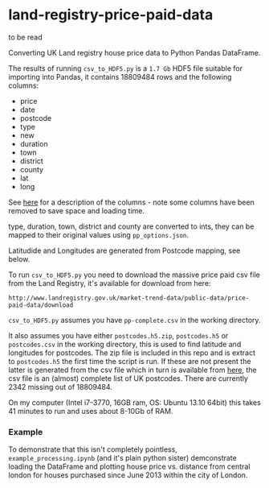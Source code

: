 land-registry-price-paid-data
=============================

to be read

Converting UK Land registry house price data to Python Pandas DataFrame.

The results of running `csv_to_HDF5.py` is a `1.7 Gb` HDF5 file suitable for importing into Pandas, it contains 18809484 rows and the following columns:

* price
* date
* postcode
* type
* new
* duration
* town
* district
* county
* lat
* long

See [here](http://www.landregistry.gov.uk/market-trend-data/public-data/price-paid-faq#m18) for a description of the columns - note some columns have been removed to save space and loading time.

type, duration, town, district and county are converted to ints, they can be mapped to their original values using `pp_options.json`.

Latitudide and Longitudes are generated from Postcode mapping, see below.

To run `csv_to_HDF5.py` you need to download the massive price paid csv file from the Land Registry, it's available for download from here:

    http://www.landregistry.gov.uk/market-trend-data/public-data/price-paid-data/download

`csv_to_HDF5.py` assumes you have `pp-complete.csv` in the working directory. 

It also assumes you have either `postcodes.h5.zip`, `postcodes.h5` or `postcodes.csv` in the working directory, this is used to find latitude and longitudes for postcodes. The zip file is included in this repo and is extract to `postcodes.h5` the first time the script is run. If these are not present the latter is generated from the csv file which in turn is available from [here](http://www.doogal.co.uk/UKPostcodes.php), the csv file is an (almost) complete list of UK postcodes. There are currently 2342 missing out of 18809484.

On my computer (Intel i7-3770, 16GB ram, OS: Ubuntu 13.10 64bit) this takes 41 minutes to run and uses about 8-10Gb of RAM.


### Example

To demonstrate that this isn't completely pointless, `example_processing.ipynb` (and it's plain python sister) demconstrate loading the DataFrame and plotting house price vs. distance from central london for houses purchased since June 2013 within the city of London.